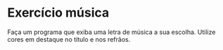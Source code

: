 # Exercício música
Faça um programa que exiba uma letra de música a sua escolha. Utilize cores em destaque no título e nos refrãos.
